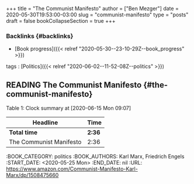+++
title = "The Communist Manifesto"
author = ["Ben Mezger"]
date = 2020-05-30T19:53:00-03:00
slug = "communist-manifesto"
type = "posts"
draft = false
bookCollapseSection = true
+++

### Backlinks {#backlinks}

- [Book progress]({{< relref "2020-05-30--23-10-29Z--book_progress" >}})

tags
: [Politics]({{< relref "2020-06-02--11-52-08Z--politics" >}})

## <span class="org-todo todo READING">READING</span> The Communist Manifesto {#the-communist-manifesto}

<div class="table-caption">
  <span class="table-number">Table 1</span>:
  Clock summary at <span class="timestamp-wrapper"><span class="timestamp">[2020-06-15 Mon 09:07]</span></span>
</div>

| Headline                | Time     |
| ----------------------- | -------- |
| **Total time**          | **2:36** |
| The Communist Manifesto | 2:36     |

:BOOK_CATEGORY: politics
:BOOK_AUTHORS: Karl Marx, Friedrich Engels
:START_DATE: <span class="timestamp-wrapper"><span class="timestamp">&lt;2020-05-25 Mon&gt;</span></span>
:END_DATE: nil
:URL: <https://www.amazon.com/Communist-Manifesto-Karl-Marx/dp/1508475660>
